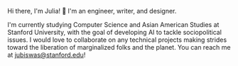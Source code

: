 Hi there, I'm Julia! 👋 I'm an engineer, writer, and designer.

I'm currently studying Computer Science and Asian American Studies at Stanford University, with the goal of developing AI to tackle sociopolitical issues. I would love to collaborate on any technical projects making strides toward the liberation of marginalized folks and the planet. You can reach me at jubiswas@stanford.edu!
